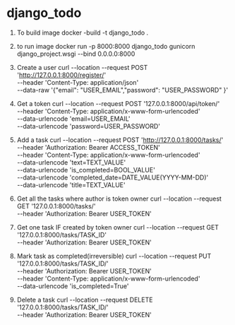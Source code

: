 # django_todo

1. To build image
  docker -build -t django_todo .
2. to run image
  docker run -p 8000:8000 django_todo gunicorn django_project.wsgi --bind 0.0.0.0:8000
  
3. Create a user 
  curl --location --request POST 'http://127.0.0.1:8000/register/' \
  --header 'Content-Type: application/json' \
  --data-raw '{"email": "USER_EMAIL","password": "USER_PASSWORD"
  }'

4. Get a token 
  curl --location --request POST '127.0.0.1:8000/api/token/' \
  --header 'Content-Type: application/x-www-form-urlencoded' \
  --data-urlencode 'email=USER_EMAIL' \
  --data-urlencode 'password=USER_PASSWORD'

5. Add a task 
  curl --location --request POST 'http://127.0.0.1:8000/tasks/' \
  --header 'Authorization: Bearer ACCESS_TOKEN' \
  --header 'Content-Type: application/x-www-form-urlencoded' \
  --data-urlencode 'text=TEXT_VALUE' \
  --data-urlencode 'is_completed=BOOL_VALUE' \
  --data-urlencode 'completed_date=DATE_VALUE(YYYY-MM-DD)' \
  --data-urlencode 'title=TEXT_VALUE'

6. Get all the tasks where author is token owner
  curl --location --request GET '127.0.0.1:8000/tasks/' \
  --header 'Authorization: Bearer USER_TOKEN'

7. Get one task IF created by token owner
  curl --location --request GET '127.0.0.1:8000/tasks/TASK_ID' \
  --header 'Authorization: Bearer USER_TOKEN'

8. Mark task as completed(irreversible)
  curl --location --request PUT '127.0.0.1:8000/tasks/TASK_ID/' \
  --header 'Authorization: Bearer USER_TOKEN' \
  --header 'Content-Type: application/x-www-form-urlencoded' \
  --data-urlencode 'is_completed=True'

9. Delete a task 
  curl --location --request DELETE '127.0.0.1:8000/tasks/TASK_ID/' \
  --header 'Authorization: Bearer USER_TOKEN'
